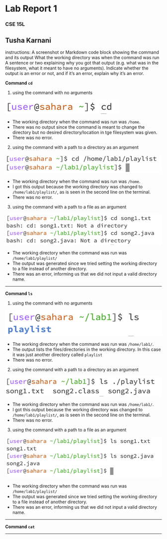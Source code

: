 # Lab Report 1
### CSE 15L

## Tusha Karnani

instructions: 
A screenshot or Markdown code block showing the command and its output
What the working directory was when the command was run
A sentence or two explaining why you got that output (e.g. what was in the filesystem, what it meant to have no arguments).
Indicate whether the output is an error or not, and if it’s an error, explain why it’s an error.

**Command `cd`**

1. using the command with no arguments

![Image](11.png)

- The working directory when the command was run was `/home`.
- There was no output since the command is meant to change the directory but no desired directory/location in tge filesystem was given.
- There was no error.

2. using the command with a path to a directory as an argument

![Image](12.png)

- The working directory when the command was run was `/home`.
- I got this output because the working directory was changed to `/home/lab1/playlist/`, as is seen in the second line on the terminal.
- There was no error.

3. using the command with a path to a file as an argument

![Image](13.png)

- The working directory when the command was run was `/home/lab1/playlist/`
- The output was generated since we tried setting the working directory to a file instead of another directory.
- There was an error, informing us that we did not input a valid directory name.

---

**Command `ls`**

1. using the command with no arguments

![Image](21.png)

- The working directory when the command was run was `/home/lab1/`.
- The output lists the files/directories in the working directory. In this case it was just another directory called `playlist`
- There was no error.

2. using the command with a path to a directory as an argument

![Image](22.png)

- The working directory when the command was run was `/home/lab1/`.
- I got this output because the working directory was changed to `/home/lab1/playlist/`, as is seen in the second line on the terminal.
- There was no error.

3. using the command with a path to a file as an argument

![Image](23.png)

- The working directory when the command was run was `/home/lab1/playlist/`
- The output was generated since we tried setting the working directory to a file instead of another directory.
- There was an error, informing us that we did not input a valid directory name.

---

**Command `cat`**

---
